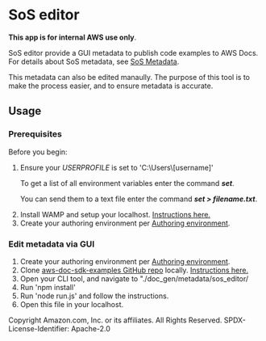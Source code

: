 # SoS editor    
**This app is for internal AWS use only**.

SoS editor provide a GUI metadata to publish code examples to AWS Docs.
For details about SoS metadata, see [SoS Metadata](https://w.amazon.com/bin/view/AWSDocs/CodeExamples/Team/SOS/).

This metadata can also be edited manaully. The purpose of this tool is to make the process easier, and to ensure metadata is accurate.

## Usage
<div>
<h3>Prerequisites</h3>
  <p id ="intro"><label class="thissize">Before you begin:</label><br>
  <ol>
   <li><p>Ensure your <i>USERPROFILE</i> is set to 'C:\Users\[username]' </p>
   <p>To get a list of all environment variables enter the command <i><b>set</b></i>.</p>
  <p>You can send them to a text file enter the command <i><b>set > filename.txt</b></i>.</p></li>
  <li>Install WAMP and setup your localhost. <a href="https://blog.containerize.com/how-to-install-and-configure-wamp-server-on-windows/">Instructions here.</a></li>
  <li>Create your authoring environment per <a href="https://w.amazon.com/bin/view/AWSDocs/CodeExamples/Team/SOS/#HAuthoringenvironment">Authoring environment</a>.</li>
</ol>
<h3>Edit metadata via GUI</h3>
  <ol>
  <li>Create your authoring environment per <a href="https://w.amazon.com/bin/view/AWSDocs/CodeExamples/Team/SOS/#HAuthoringenvironment">Authoring environment</a>.</li>
  <li>Clone <a href="https://github.com/brmur/aws-doc-sdk-examples">aws-doc-sdk-examples GitHub repo</a> locally. <a href="https://docs.github.com/en/repositories/creating-and-managing-repositories/cloning-a-repository">Instructions here.</a></li>
  <li>Open your CLI tool, and navigate to "./doc_gen/metadata/sos_editor/</li>
  <li>Run 'npm install'</li>
  <li>Run 'node run.js' and follow the instructions.</li>
  <li>Open this file in your localhost.</li>
  </ol>
</div>




Copyright Amazon.com, Inc. or its affiliates. 
All Rights Reserved. SPDX-License-Identifier: Apache-2.0


    